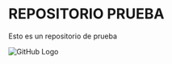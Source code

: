 # REPOSITORIO PRUEBA

Esto es un repositorio de prueba


![GitHub Logo](https://i.pinimg.com/236x/cd/db/ca/cddbca62c7e143834092533685aebb3d--spanish-humor-la-web.jpg)


